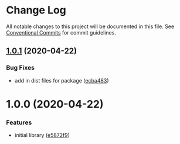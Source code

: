 # Change Log

All notable changes to this project will be documented in this file. See
[Conventional Commits](https://conventionalcommits.org) for commit guidelines.

## [1.0.1](https://github.com/the-holocron/ahsoka/compare/1.0.0...1.0.1) (2020-04-22)


### Bug Fixes

* add in dist files for package ([ecba483](https://github.com/the-holocron/ahsoka/commit/ecba483ef70f8414087cd7e3fb9ee0d3381ed452))

# 1.0.0 (2020-04-22)


### Features

* initial library ([e5872f9](https://github.com/the-holocron/ahsoka/commit/e5872f9921a6d38356e4ed35839616ff7f65c6bd))
